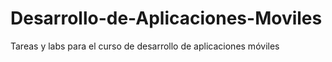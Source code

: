 # Desarrollo-de-Aplicaciones-Moviles
Tareas y labs para el curso de desarrollo de aplicaciones móviles
